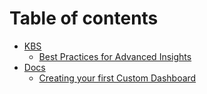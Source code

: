 # Table of contents

* [KBS](README.md)
  * [Best Practices for Advanced Insights](readme/best-practices-for-advanced-insights.md)
* [Docs](docs/README.md)
  * [Creating your first Custom Dashboard](docs/creating-your-first-custom-dashboard.md)
